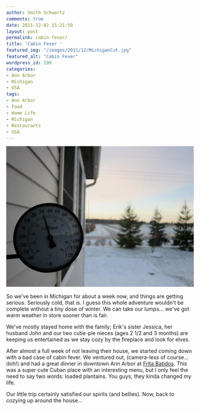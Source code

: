 ```yaml
---
author: Smith Schwartz
comments: true
date: 2011-12-02 15:21:59
layout: post
permalink: cabin-fever/
title: 'Cabin Fever '
featured_img: "/images/2011/12/MichiganCut.jpg"
featured_alt: "Cabin Fever"
wordpress_id: 299
categories:
- Ann Arbor
- Michigan
- USA
tags:
- Ann Arbor
- Food
- Home Life
- Michigan
- Restaurants
- USA
---
```


![](/images/2011/12/Michigan.jpg)

So we've been in Michigan for about a week now, and things are getting serious. Seriously cold, that is. I guess this whole adventure wouldn't be complete without a tiny dose of winter. We can take our lumps... we've got warm weather in store sooner than is fair.

We've mostly stayed home with the family; Erik's sister Jessica, her husband John and our two cutie-pie nieces (ages 2 1/2 and 3 months) are keeping us entertained as we stay cozy by the fireplace and look for elves. 

After almost a full week of not leaving their house, we started coming down with a bad case of cabin fever. We ventured out, (camera-less of course... doh!) and had a great dinner in downtown Ann Arbor at [Frita Batidos](http://fritabatidos.com/). This was a super cute Cuban place with an interesting menu, but I only feel the need to say two words: loaded plantains. You guys, they kinda changed my life. 

Our little trip certainly satisfied our spirits (and bellies). Now, back to cozying up around the house...
